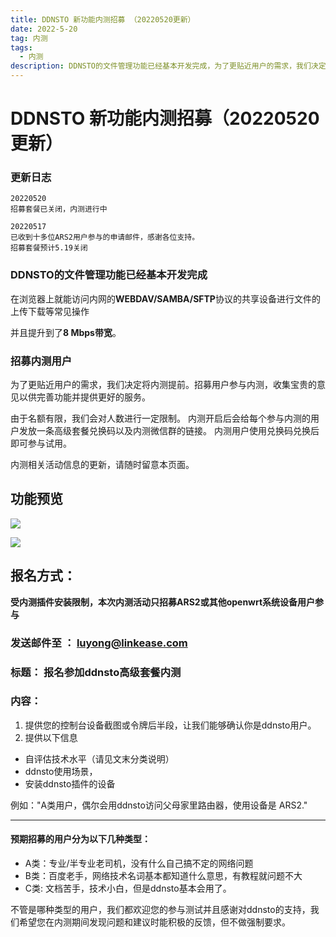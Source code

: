```yaml
---
title: DDNSTO 新功能内测招募 （20220520更新）
date: 2022-5-20
tag: 内测
tags: 
  - 内测 
description: DDNSTO的文件管理功能已经基本开发完成，为了更贴近用户的需求，我们决定将内测提前。招募用户参与内测，收集宝贵的意见以供完善功能并提供更好的服务。
---
```


# DDNSTO 新功能内测招募（20220520更新）

### 更新日志
```
20220520
招募套餐已关闭，内测进行中

20220517
已收到十多位ARS2用户参与的申请邮件，感谢各位支持。
招募套餐预计5.19关闭

```
### DDNSTO的文件管理功能已经基本开发完成
在浏览器上就能访问内网的**WEBDAV/SAMBA/SFTP**协议的共享设备进行文件的上传下载等常见操作

并且提升到了**8 Mbps带宽**。

### 招募内测用户
为了更贴近用户的需求，我们决定将内测提前。招募用户参与内测，收集宝贵的意见以供完善功能并提供更好的服务。
 
由于名额有限，我们会对人数进行一定限制。
内测开启后会给每个参与内测的用户发放一条高级套餐兑换码以及内测微信群的链接。
内测用户使用兑换码兑换后即可参与试用。

内测相关活动信息的更新，请随时留意本页面。

## 功能预览

![](/assets/posts/ddnsto-filebrowser-console.png)

![](/assets/posts/ddnsto-filebrowser-snapshot.png)
 

## 报名方式：
**受内测插件安装限制，本次内测活动只招募ARS2或其他openwrt系统设备用户参与**
### 发送邮件至 ： luyong@linkease.com 
### 标题： 报名参加ddnsto高级套餐内测

### 内容：
1. 提供您的控制台设备截图或令牌后半段，让我们能够确认你是ddnsto用户。
2. 提供以下信息
  - 自评估技术水平（请见文末分类说明）
  - ddnsto使用场景，
  - 安装ddnsto插件的设备
  
  例如："A类用户，偶尔会用ddnsto访问父母家里路由器，使用设备是 ARS2."


---
#### 预期招募的用户分为以下几种类型：

- A类：专业/半专业老司机，没有什么自己搞不定的网络问题
- B类：百度老手，网络技术名词基本都知道什么意思，有教程就问题不大
- C类: 文档苦手，技术小白，但是ddnsto基本会用了。

不管是哪种类型的用户，我们都欢迎您的参与测试并且感谢对ddnsto的支持，我们希望您在内测期间发现问题和建议时能积极的反馈，但不做强制要求。